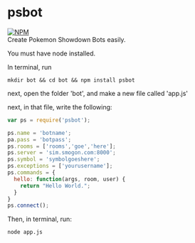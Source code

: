 # psbot
[![NPM](https://nodei.co/npm/psbot.png)](https://nodei.co/npm/psbot/)<br />
Create Pokemon Showdown Bots easily.

You must have node installed.

In terminal, run
```
mkdir bot && cd bot && npm install psbot
```

next, open the folder 'bot', and make a new file called 'app.js'

next, in that file, write the following:
```javascript
var ps = require('psbot');

ps.name = 'botname';
pa.pass = 'botpass';
ps.rooms = ['rooms','goe','here'];
ps.server = 'sim.smogon.com:8000';
ps.symbol = 'symbolgoeshere';
ps.exceptions = ['yourusername'];
ps.commands = {
  hello: function(args, room, user) {
    return "Hello World.";
  }
}
ps.connect();
```
Then, in terminal, run:
```
node app.js
```
